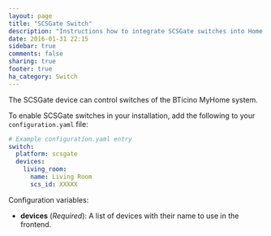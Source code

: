 ```yaml
---
layout: page
title: "SCSGate Switch"
description: "Instructions how to integrate SCSGate switches into Home Assistant."
date: 2016-01-31 22:15
sidebar: true
comments: false
sharing: true
footer: true
ha_category: Switch
---
```


The SCSGate device can control switches of the BTicino MyHome system.

To enable SCSGate switches in your installation, add the following to your `configuration.yaml` file:

```yaml
# Example configuration.yaml entry
switch:
  platform: scsgate
  devices:
    living_room:
      name: Living Room
      scs_id: XXXXX
```

Configuration variables:

- **devices** (*Required*): A list of devices with their name to use in the frontend.
